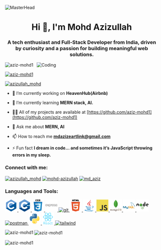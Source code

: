 ![MasterHead](https://miro.medium.com/v2/resize:fit:1400/1*0N8CVKix7OGfBDsgh9DzrQ.gif)
<h1 align="center">Hi 👋, I'm Mohd Azizullah</h1>
<h3 align="center">A tech enthusiast and Full-Stack Developer from India, driven by curiosity and a passion for building meaningful web solutions.</h3>
<img align="right" alt="Coding" width="400" src="https://gifdb.com/images/high/animated-man-computer-coding-nae6mec378lsg1i3.gif">

<p align="left"> <img src="https://komarev.com/ghpvc/?username=aziz-mohd1&label=Profile%20views&color=0e75b6&style=flat" alt="aziz-mohd1" /> </p>

<p align="left"> <a href="https://github.com/ryo-ma/github-profile-trophy"><img src="https://github-profile-trophy.vercel.app/?username=aziz-mohd1" alt="aziz-mohd1" /></a> </p>

<p align="left"> <a href="https://twitter.com/azizullah_mohd" target="blank"><img src="https://img.shields.io/twitter/follow/azizullah_mohd?logo=twitter&style=for-the-badge" alt="azizullah_mohd" /></a> </p>

- 🔭 I’m currently working on **HeavenHub(Airbnb)**

- 🌱 I’m currently learning **MERN stack, AI.**

- 👨‍💻 All of my projects are available at [https://github.com/aziz-mohd1](https://github.com/aziz-mohd1)

- 💬 Ask me about **MERN, AI**

- 📫 How to reach me **mdazizeartlink@gmail.com**

- ⚡ Fun fact **I dream in code... and sometimes it’s JavaScript throwing errors in my sleep.**

<h3 align="left">Connect with me:</h3>
<p align="left">
<a href="https://twitter.com/azizullah_mohd" target="blank"><img align="center" src="https://raw.githubusercontent.com/rahuldkjain/github-profile-readme-generator/master/src/images/icons/Social/twitter.svg" alt="azizullah_mohd" height="30" width="40" /></a>
<a href="https://linkedin.com/in/mohd-azizullah" target="blank"><img align="center" src="https://raw.githubusercontent.com/rahuldkjain/github-profile-readme-generator/master/src/images/icons/Social/linked-in-alt.svg" alt="mohd-azizullah" height="30" width="40" /></a>
<a href="https://www.leetcode.com/md_aziz" target="blank"><img align="center" src="https://raw.githubusercontent.com/rahuldkjain/github-profile-readme-generator/master/src/images/icons/Social/leet-code.svg" alt="md_aziz" height="30" width="40" /></a>
</p>

<h3 align="left">Languages and Tools:</h3>
<p align="left"> <a href="https://www.cprogramming.com/" target="_blank" rel="noreferrer"> <img src="https://raw.githubusercontent.com/devicons/devicon/master/icons/c/c-original.svg" alt="c" width="40" height="40"/> </a> <a href="https://www.w3schools.com/cpp/" target="_blank" rel="noreferrer"> <img src="https://raw.githubusercontent.com/devicons/devicon/master/icons/cplusplus/cplusplus-original.svg" alt="cplusplus" width="40" height="40"/> </a> <a href="https://www.w3schools.com/css/" target="_blank" rel="noreferrer"> <img src="https://raw.githubusercontent.com/devicons/devicon/master/icons/css3/css3-original-wordmark.svg" alt="css3" width="40" height="40"/> </a> <a href="https://expressjs.com" target="_blank" rel="noreferrer"> <img src="https://raw.githubusercontent.com/devicons/devicon/master/icons/express/express-original-wordmark.svg" alt="express" width="40" height="40"/> </a> <a href="https://git-scm.com/" target="_blank" rel="noreferrer"> <img src="https://www.vectorlogo.zone/logos/git-scm/git-scm-icon.svg" alt="git" width="40" height="40"/> </a> <a href="https://www.w3.org/html/" target="_blank" rel="noreferrer"> <img src="https://raw.githubusercontent.com/devicons/devicon/master/icons/html5/html5-original-wordmark.svg" alt="html5" width="40" height="40"/> </a> <a href="https://www.java.com" target="_blank" rel="noreferrer"> <img src="https://raw.githubusercontent.com/devicons/devicon/master/icons/java/java-original.svg" alt="java" width="40" height="40"/> </a> <a href="https://developer.mozilla.org/en-US/docs/Web/JavaScript" target="_blank" rel="noreferrer"> <img src="https://raw.githubusercontent.com/devicons/devicon/master/icons/javascript/javascript-original.svg" alt="javascript" width="40" height="40"/> </a> <a href="https://www.mongodb.com/" target="_blank" rel="noreferrer"> <img src="https://raw.githubusercontent.com/devicons/devicon/master/icons/mongodb/mongodb-original-wordmark.svg" alt="mongodb" width="40" height="40"/> </a> <a href="https://www.mysql.com/" target="_blank" rel="noreferrer"> <img src="https://raw.githubusercontent.com/devicons/devicon/master/icons/mysql/mysql-original-wordmark.svg" alt="mysql" width="40" height="40"/> </a> <a href="https://nodejs.org" target="_blank" rel="noreferrer"> <img src="https://raw.githubusercontent.com/devicons/devicon/master/icons/nodejs/nodejs-original-wordmark.svg" alt="nodejs" width="40" height="40"/> </a> <a href="https://postman.com" target="_blank" rel="noreferrer"> <img src="https://www.vectorlogo.zone/logos/getpostman/getpostman-icon.svg" alt="postman" width="40" height="40"/> </a> <a href="https://www.python.org" target="_blank" rel="noreferrer"> <img src="https://raw.githubusercontent.com/devicons/devicon/master/icons/python/python-original.svg" alt="python" width="40" height="40"/> </a> <a href="https://reactjs.org/" target="_blank" rel="noreferrer"> <img src="https://raw.githubusercontent.com/devicons/devicon/master/icons/react/react-original-wordmark.svg" alt="react" width="40" height="40"/> </a> <a href="https://tailwindcss.com/" target="_blank" rel="noreferrer"> <img src="https://www.vectorlogo.zone/logos/tailwindcss/tailwindcss-icon.svg" alt="tailwind" width="40" height="40"/> </a> </p>

<p><img align="left" src="https://github-readme-stats.vercel.app/api/top-langs?username=aziz-mohd1&show_icons=true&locale=en&layout=compact" alt="aziz-mohd1" /></p>

<p>&nbsp;<img align="center" src="https://github-readme-stats.vercel.app/api?username=aziz-mohd1&show_icons=true&locale=en" alt="aziz-mohd1" /></p>

<p><img align="center" src="https://github-readme-streak-stats.herokuapp.com/?user=aziz-mohd1&" alt="aziz-mohd1" /></p>

